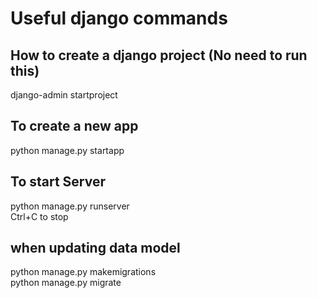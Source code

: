 # Useful django commands
## How to create a django project (No need to run this)
django-admin startproject <django project name>

## To create a new app 
python manage.py startapp <AppName>
## To start Server
python manage.py runserver
<br>Ctrl+C to stop

## when updating data model
python manage.py makemigrations
<br>python manage.py migrate